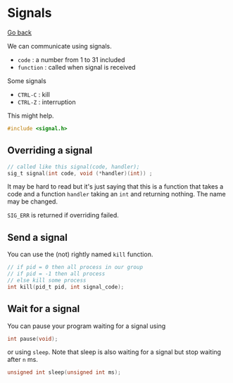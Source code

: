# Signals

[Go back](../../../__old/c)

We can communicate using signals.

* ``code`` : a number from 1 to 31 included
* ``function`` : called when signal is received

Some signals

* ``CTRL-C`` : kill
* ``CTRL-Z`` : interruption

This might help.

```c
#include <signal.h>
```

## Overriding a signal

```c
// called like this signal(code, handler);
sig_t signal(int code, void (*handler)(int)) ;
```

It may be hard to read but it's just saying that
this is a function that takes a code
and a function `handler`
taking an ``int`` and returning nothing. The name may
be changed.

``SIG_ERR`` is returned if overriding failed.

## Send a signal

You can use the (not) rightly named ``kill`` function.

```c
// if pid = 0 then all process in our group
// if pid = -1 then all process
// else kill some process
int kill(pid_t pid, int signal_code);
```

## Wait for a signal

You can pause your program waiting for a signal
using

```c
int pause(void);
```

or using ``sleep``. Note that sleep is also
waiting for a signal but stop waiting after ``n`` ms.

```c
unsigned int sleep(unsigned int ms);
```